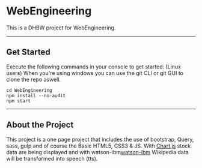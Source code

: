 # WebEngineering
This is a DHBW project for WebEngineering.

---
## Get Started
Execute the following commands in your console to get started: (Linux users)
When you're using windows you can use the git CLI or git GUI to clone the repo aswell.
```git clone https://github.com/DanielWidmayer/WebEngineering.git
cd WebEngineering
npm install --no-audit
npm start
```

---
## About the Project
This project is a one page project that includes the use of bootstrap, Query, sass, gulp and of course the Basic HTML5, CSS3 & JS.
With [Chart.js](https://www.chartjs.org/) stock data are being displayed and with watson-ibm[watson-ibm](https://www.ibm.com/watson) Wikipedia data will be transformed into speech (tts).

